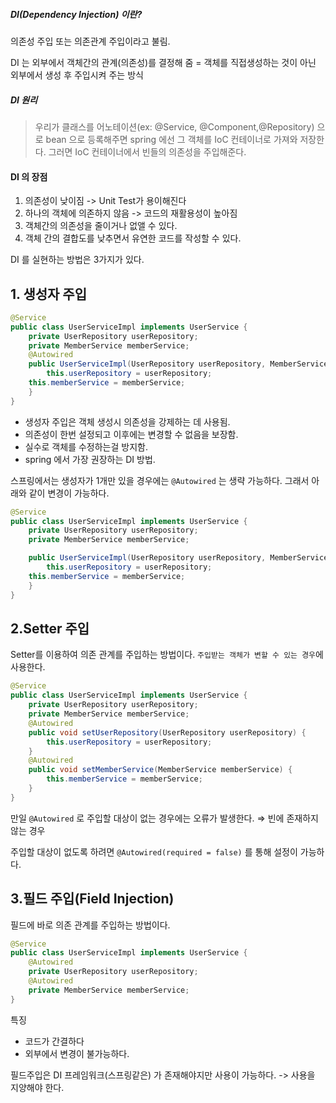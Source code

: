 ##### DI(Dependency Injection) 이란?
의존성 주입 또는 의존관계 주입이라고 불림.

DI 는 외부에서 객체간의 관계(의존성)를 결정해 줌 = 객체를 직접생성하는 것이 아닌 외부에서 생성 후 주입시켜 주는 방식 

##### DI 원리
>우리가 클래스를 어노테이션(ex: @Service, @Component,@Repository) 으로  bean 으로 등록해주면 spring 에선 그 객체를 IoC 컨테이너로 가져와 저장한다. 
그러면 IoC 컨테이너에서 빈들의 의존성을 주입해준다.

#### DI 의 장점
1. 의존성이 낮이짐 -> Unit Test가 용이해진다 
2. 하나의 객체에 의존하지 않음 -> 코드의 재활용성이 높아짐
3. 객체간의 의존성을 줄이거나 없앨 수 있다.
4. 객체 간의 결합도를 낮추면서 유연한 코드를 작성할 수 있다.


DI 를 실현하는 방법은 3가지가 있다.

## 1. 생성자 주입
```java
@Service 
public class UserServiceImpl implements UserService {   
    private UserRepository userRepository; 
    private MemberService memberService; 
    @Autowired 
    public UserServiceImpl(UserRepository userRepository, MemberService memberService) { 
        this.userRepository = userRepository; 
	this.memberService = memberService; 
    } 
}
```

* 생성자 주입은 객체 생성시 의존성을 강제하는 데 사용됨.
* 의존성이 한번 설정되고 이후에는 변경할 수 없음을 보장함.
* 실수로 객체를 수정하는걸 방지함.
* spring 에서 가장 권장하는 DI 방법.

스프링에서는 생성자가 1개만 있을 경우에는 `@Autowired` 는 생략 가능하다. 그래서 아래와 같이 변경이 가능하다.

```java
@Service 
public class UserServiceImpl implements UserService {   
    private UserRepository userRepository; 
    private MemberService memberService; 

    public UserServiceImpl(UserRepository userRepository, MemberService memberService) { 
        this.userRepository = userRepository; 
	this.memberService = memberService; 
    } 
}
```

## 2.Setter 주입
Setter를 이용하여 의존 관계를 주입하는 방법이다. `주입받는 객체가 변할 수 있는 경우`에 사용한다.

```java
@Service 
public class UserServiceImpl implements UserService { 
    private UserRepository userRepository; 
    private MemberService memberService; 
    @Autowired 
    public void setUserRepository(UserRepository userRepository) { 
        this.userRepository = userRepository; 
    } 
    @Autowired 
    public void setMemberService(MemberService memberService) { 
        this.memberService = memberService; 
    } 
}

```

만일 `@Autowired` 로 주입할 대상이 없는 경우에는 오류가 발생한다. ⇒ 빈에 존재하지 않는 경우

주입할 대상이 없도록 하려면 `@Autowired(required = false)` 를 통해 설정이 가능하다.


## 3.필드 주입(Field Injection)
필드에 바로 의존 관계를 주입하는 방법이다.

```java
@Service 
public class UserServiceImpl implements UserService { 
    @Autowired
    private UserRepository userRepository; 
    @Autowired
    private MemberService memberService; 
}
```

특징
* 코드가 간결하다
* 외부에서 변경이 불가능하다.

필드주입은 DI 프레임워크(스프링같은) 가 존재해야지만 사용이 가능하다. -> 사용을 지양해야 한다.